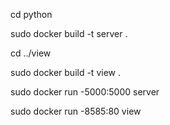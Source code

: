 cd python

sudo docker build -t server .

cd ../view

sudo docker build -t view .

sudo docker run -5000:5000 server

sudo docker run -8585:80 view
